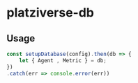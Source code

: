 # platziverse-db

## Usage 

``` js
const setupDatabase(config).then(db => {
    let { Agent , Metric } = db;
})
.catch(err => console.error(err))
````
